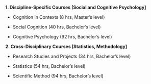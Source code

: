 **1. Discipline-Specific Courses [Social and Cognitive Psychology]**

- Cognition in Contexts (8 hrs, Master’s level)

- Social Cognition (40 hrs, Bachelor’s level)

- Cognitive Psychology (92 hrs, Bachelor’s level)



**2. Cross-Disciplinary Courses [Statistics, Methodology]**

- Research Studies and Projects (34 hrs, Bachelor’s level)

- Statistics (54 hrs, Bachelor’s level)

- Scientific Method (94 hrs, Bachelor’s level)
